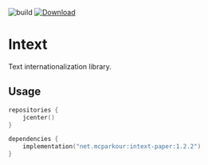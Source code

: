 ![build](https://github.com/mcparkournet/intext/workflows/build/badge.svg)
[![Download](https://api.bintray.com/packages/mcparkour/maven-public/intext-core/images/download.svg)](https://bintray.com/mcparkour/maven-public/intext-core/_latestVersion)

# Intext

Text internationalization library.

## Usage

```kotlin
repositories {
    jcenter()
}

dependencies {
    implementation("net.mcparkour:intext-paper:1.2.2")
}
```
